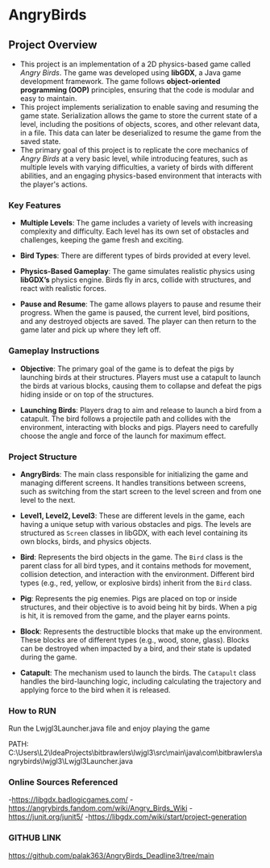 # AngryBirds

## **Project Overview**

- This project is an implementation of a 2D physics-based game called *Angry Birds*. The game was developed using **libGDX**, a Java game development framework. The game follows **object-oriented programming (OOP)** principles, ensuring that the code is modular and easy to maintain. 
- This project implements serialization to enable saving and resuming the game state. Serialization allows the game to store the current state of a level, including the positions of objects, scores, and other relevant data, in a file. This data can later be deserialized to resume the game from the saved state.
- The primary goal of this project is to replicate the core mechanics of *Angry Birds* at a very basic level, while introducing features, such as multiple levels with varying difficulties, a variety of birds with different abilities, and an engaging physics-based environment that interacts with the player's actions. 


### **Key Features**

- **Multiple Levels**: The game includes a variety of levels with increasing complexity and difficulty. Each level has its own set of obstacles and challenges, keeping the game fresh and exciting.
  
- **Bird Types**: There are different types of birds provided at every level.
  
- **Physics-Based Gameplay**: The game simulates realistic physics using **libGDX’s** physics engine. Birds fly in arcs, collide with structures, and react with realistic forces.
  
- **Pause and Resume**: The game allows players to pause and resume their progress. When the game is paused, the current level, bird positions, and any destroyed objects are saved. The player can then return to the game later and pick up where they left off.
 
### **Gameplay Instructions**

- **Objective**: The primary goal of the game is to defeat the pigs by launching birds at their structures. Players must use a catapult to launch the birds at various blocks, causing them to collapse and defeat the pigs hiding inside or on top of the structures.

- **Launching Birds**: Players drag to aim and release to launch a bird from a catapult. The bird follows a projectile path and collides with the environment, interacting with blocks and pigs. Players need to carefully choose the angle and force of the launch for maximum effect.

### **Project Structure**

- **AngryBirds**: The main class responsible for initializing the game and managing different screens. It handles transitions between screens, such as switching from the start screen to the level screen and from one level to the next.

- **Level1, Level2, Level3**: These are different levels in the game, each having a unique setup with various obstacles and pigs. The levels are structured as `Screen` classes in libGDX, with each level containing its own blocks, birds, and physics objects.

- **Bird**: Represents the bird objects in the game. The `Bird` class is the parent class for all bird types, and it contains methods for movement, collision detection, and interaction with the environment. Different bird types (e.g., red, yellow, or explosive birds) inherit from the `Bird` class.

- **Pig**: Represents the pig enemies. Pigs are placed on top or inside structures, and their objective is to avoid being hit by birds. When a pig is hit, it is removed from the game, and the player earns points.

- **Block**: Represents the destructible blocks that make up the environment. These blocks are of different types (e.g., wood, stone, glass). Blocks can be destroyed when impacted by a bird, and their state is updated during the game.

- **Catapult**: The mechanism used to launch the birds. The `Catapult` class handles the bird-launching logic, including calculating the trajectory and applying force to the bird when it is released.

### **How to RUN**


Run the Lwjgl3Launcher.java file and enjoy playing the game

PATH: C:\Users\L2\IdeaProjects\bitbrawlers\lwjgl3\src\main\java\com\bitbrawlers\angrybirds\lwjgl3\Lwjgl3Launcher.java


### Online Sources Referenced

-https://libgdx.badlogicgames.com/
-https://angrybirds.fandom.com/wiki/Angry_Birds_Wiki
-https://junit.org/junit5/
-https://libgdx.com/wiki/start/project-generation


### GITHUB LINK

https://github.com/palak363/AngryBirds_Deadline3/tree/main
